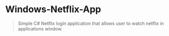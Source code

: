 # Windows-Netflix-App
>Simple C# Netflix login application that allows user to watch netflix in applications window.
